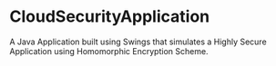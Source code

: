 # CloudSecurityApplication
A Java Application built using Swings that simulates a Highly Secure Application using Homomorphic Encryption Scheme.
